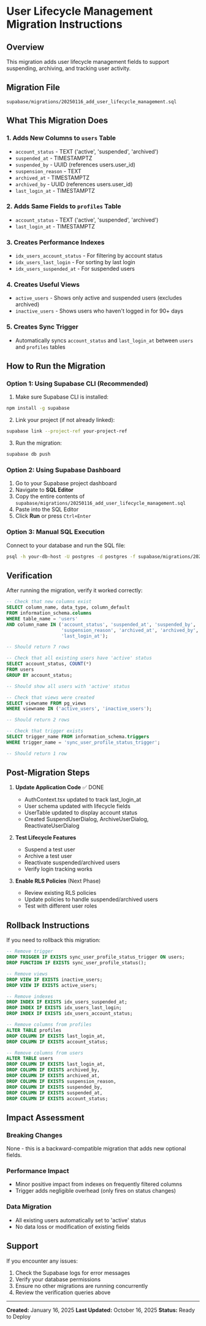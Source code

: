 # User Lifecycle Management Migration Instructions

## Overview
This migration adds user lifecycle management fields to support suspending, archiving, and tracking user activity.

## Migration File
`supabase/migrations/20250116_add_user_lifecycle_management.sql`

## What This Migration Does

### 1. Adds New Columns to `users` Table
- `account_status` - TEXT ('active', 'suspended', 'archived')
- `suspended_at` - TIMESTAMPTZ
- `suspended_by` - UUID (references users.user_id)
- `suspension_reason` - TEXT
- `archived_at` - TIMESTAMPTZ
- `archived_by` - UUID (references users.user_id)
- `last_login_at` - TIMESTAMPTZ

### 2. Adds Same Fields to `profiles` Table
- `account_status` - TEXT ('active', 'suspended', 'archived')
- `last_login_at` - TIMESTAMPTZ

### 3. Creates Performance Indexes
- `idx_users_account_status` - For filtering by account status
- `idx_users_last_login` - For sorting by last login
- `idx_users_suspended_at` - For suspended users

### 4. Creates Useful Views
- `active_users` - Shows only active and suspended users (excludes archived)
- `inactive_users` - Shows users who haven't logged in for 90+ days

### 5. Creates Sync Trigger
- Automatically syncs `account_status` and `last_login_at` between `users` and `profiles` tables

## How to Run the Migration

### Option 1: Using Supabase CLI (Recommended)

1. Make sure Supabase CLI is installed:
```bash
npm install -g supabase
```

2. Link your project (if not already linked):
```bash
supabase link --project-ref your-project-ref
```

3. Run the migration:
```bash
supabase db push
```

### Option 2: Using Supabase Dashboard

1. Go to your Supabase project dashboard
2. Navigate to **SQL Editor**
3. Copy the entire contents of `supabase/migrations/20250116_add_user_lifecycle_management.sql`
4. Paste into the SQL Editor
5. Click **Run** or press `Ctrl+Enter`

### Option 3: Manual SQL Execution

Connect to your database and run the SQL file:
```bash
psql -h your-db-host -U postgres -d postgres -f supabase/migrations/20250116_add_user_lifecycle_management.sql
```

## Verification

After running the migration, verify it worked correctly:

```sql
-- Check that new columns exist
SELECT column_name, data_type, column_default
FROM information_schema.columns
WHERE table_name = 'users'
AND column_name IN ('account_status', 'suspended_at', 'suspended_by',
                    'suspension_reason', 'archived_at', 'archived_by',
                    'last_login_at');

-- Should return 7 rows

-- Check that all existing users have 'active' status
SELECT account_status, COUNT(*)
FROM users
GROUP BY account_status;

-- Should show all users with 'active' status

-- Check that views were created
SELECT viewname FROM pg_views
WHERE viewname IN ('active_users', 'inactive_users');

-- Should return 2 rows

-- Check that trigger exists
SELECT trigger_name FROM information_schema.triggers
WHERE trigger_name = 'sync_user_profile_status_trigger';

-- Should return 1 row
```

## Post-Migration Steps

1. **Update Application Code** ✅ DONE
   - AuthContext.tsx updated to track last_login_at
   - User schema updated with lifecycle fields
   - UserTable updated to display account status
   - Created SuspendUserDialog, ArchiveUserDialog, ReactivateUserDialog

2. **Test Lifecycle Features**
   - Suspend a test user
   - Archive a test user
   - Reactivate suspended/archived users
   - Verify login tracking works

3. **Enable RLS Policies** (Next Phase)
   - Review existing RLS policies
   - Update policies to handle suspended/archived users
   - Test with different user roles

## Rollback Instructions

If you need to rollback this migration:

```sql
-- Remove trigger
DROP TRIGGER IF EXISTS sync_user_profile_status_trigger ON users;
DROP FUNCTION IF EXISTS sync_user_profile_status();

-- Remove views
DROP VIEW IF EXISTS inactive_users;
DROP VIEW IF EXISTS active_users;

-- Remove indexes
DROP INDEX IF EXISTS idx_users_suspended_at;
DROP INDEX IF EXISTS idx_users_last_login;
DROP INDEX IF EXISTS idx_users_account_status;

-- Remove columns from profiles
ALTER TABLE profiles
DROP COLUMN IF EXISTS last_login_at,
DROP COLUMN IF EXISTS account_status;

-- Remove columns from users
ALTER TABLE users
DROP COLUMN IF EXISTS last_login_at,
DROP COLUMN IF EXISTS archived_by,
DROP COLUMN IF EXISTS archived_at,
DROP COLUMN IF EXISTS suspension_reason,
DROP COLUMN IF EXISTS suspended_by,
DROP COLUMN IF EXISTS suspended_at,
DROP COLUMN IF EXISTS account_status;
```

## Impact Assessment

### Breaking Changes
None - this is a backward-compatible migration that adds new optional fields.

### Performance Impact
- Minor positive impact from indexes on frequently filtered columns
- Trigger adds negligible overhead (only fires on status changes)

### Data Migration
- All existing users automatically set to 'active' status
- No data loss or modification of existing fields

## Support

If you encounter any issues:
1. Check the Supabase logs for error messages
2. Verify your database permissions
3. Ensure no other migrations are running concurrently
4. Review the verification queries above

---

**Created:** January 16, 2025
**Last Updated:** October 16, 2025
**Status:** Ready to Deploy
